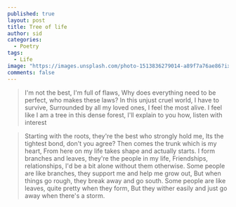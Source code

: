 ```yaml
---
published: true
layout: post
title: Tree of life
author: sid
categories:
  - Poetry
tags:
  - Life
image: "https://images.unsplash.com/photo-1513836279014-a89f7a76ae86?ixlib=rb-1.2.1&ixid=eyJhcHBfaWQiOjEyMDd9&auto=format&fit=crop&w=634&q=88"
comments: false
---
```


>I'm not the best, I'm full of flaws, 
Why does everything need to be perfect, who makes these laws?
In this unjust cruel world, I have to survive,
Surrounded by all my loved ones, I feel the most alive.
I feel like I am a tree in this dense forest,
I'll explain to you how, listen with interest

>Starting with the roots, they're the best who strongly hold me, 
Its the tightest bond, don't you agree? 
Then comes the trunk which is my heart,
From here on my life takes shape and actually starts.
I form branches and leaves, they're the people in my life,
Friendships, relationships, I'd be a bit alone without them otherwise.
Some people are like branches, they support me and help me grow out,
But when things go rough, they break away and go south.
Some people are like leaves, quite pretty when they form, 
But they wither easily and just go away when there's a storm.

